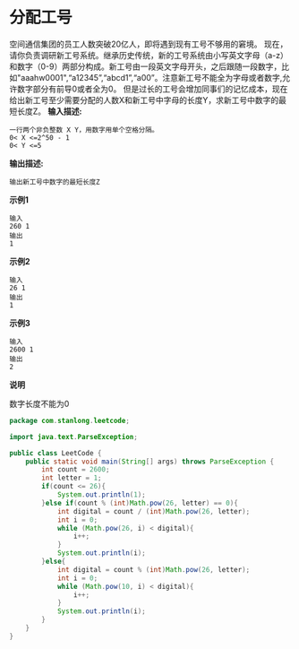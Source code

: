 # 分配工号

空间通信集团的员工人数突破20亿人，即将遇到现有工号不够用的窘境。
现在，请你负责调研新工号系统。继承历史传统，新的工号系统由小写英文字母（a-z）和数字（0-9）两部分构成。新工号由一段英文字母开头，之后跟随一段数字，比如"aaahw0001",“a12345”,“abcd1”,“a00”。注意新工号不能全为字母或者数字,允许数字部分有前导0或者全为0。
但是过长的工号会增加同事们的记忆成本，现在给出新工号至少需要分配的人数X和新工号中字母的长度Y，求新工号中数字的最短长度Z。
**输入描述:**

```
一行两个非负整数 X Y，用数字用单个空格分隔。
0< X <=2^50 - 1
0< Y <=5
```

**输出描述:**

```
输出新工号中数字的最短长度Z
```

**示例1**

```
输入
260 1
输出
1
```

**示例2**

```
输入
26 1
输出
1
```

**示例3**

```
输入
2600 1
输出
2
```

**说明**

数字长度不能为0

```java
package com.stanlong.leetcode;

import java.text.ParseException;

public class LeetCode {
    public static void main(String[] args) throws ParseException {
        int count = 2600;
        int letter = 1;
        if(count <= 26){
            System.out.println(1);
        }else if(count % (int)Math.pow(26, letter) == 0){
            int digital = count / (int)Math.pow(26, letter);
            int i = 0;
            while (Math.pow(26, i) < digital){
                i++;
            }
            System.out.println(i);
        }else{
            int digital = count % (int)Math.pow(26, letter);
            int i = 0;
            while (Math.pow(10, i) < digital){
                i++;
            }
            System.out.println(i);
        }
    }
}
```

